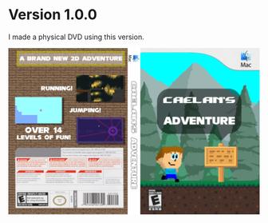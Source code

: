 # Version 1.0.0

I made a physical DVD using this version.

![DVD Case](https://github.com/BenjaminHalko/CaelansAdventure/raw/main/CD/DVD%20Cover.png)
